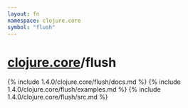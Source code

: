 ```yaml
---
layout: fn
namespace: clojure.core
symbol: "flush"
---
```


# [clojure.core](../)/flush

{% include 1.4.0/clojure.core/flush/docs.md %}
{% include 1.4.0/clojure.core/flush/examples.md %}
{% include 1.4.0/clojure.core/flush/src.md %}

